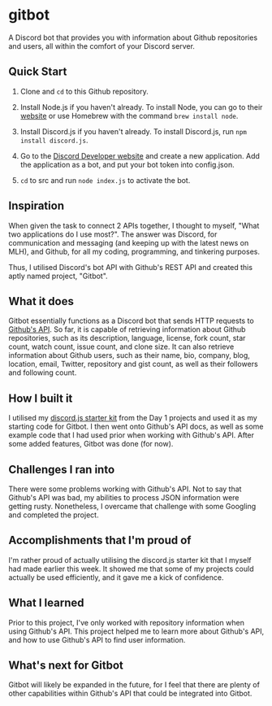# gitbot

A Discord bot that provides you with information about Github repositories and users, all within the comfort of your Discord server.

## Quick Start

1. Clone and `cd` to this Github repository.

2. Install Node.js if you haven't already. To install Node, you can go to their [website](https://nodejs.org/en/) or use Homebrew with the command `brew install node`.

3. Install Discord.js if you haven't already. To install Discord.js, run `npm install discord.js`.

4. Go to the [Discord Developer website](https://discord.com/developers/applications) and create a new application. Add the application as a bot, and put your bot token into config.json.

5. `cd` to src and run `node index.js` to activate the bot.

## Inspiration
When given the task to connect 2 APIs together, I thought to myself, "What two applications do I use most?". The answer was Discord, for communication and messaging (and keeping up with the latest news on MLH), and Github, for all my coding, programming, and tinkering purposes.

Thus, I utilised Discord's bot API with Github's REST API and created this aptly named project, "Gitbot".

## What it does
Gitbot essentially functions as a Discord bot that sends HTTP requests to [Github's API](https://api.github.com). So far, it is capable of retrieving information about Github repositories, such as its description, language, license, fork count, star count, watch count, issue count, and clone size. It can also retrieve information about Github users, such as their name, bio, company, blog, location, email, Twitter, repository and gist count, as well as their followers and following count.

## How I built it
I utilised my [discord.js starter kit](https://github.com/weiyi-m/discordjs-starter-kit) from the Day 1 projects and used it as my starting code for Gitbot. I then went onto Github's API docs, as well as some example code that I had used prior when working with Github's API. After some added features, Gitbot was done (for now).

## Challenges I ran into
There were some problems working with Github's API. Not to say that Github's API was bad, my abilities to process JSON information were getting rusty. Nonetheless, I overcame that challenge with some Googling and completed the project.

## Accomplishments that I'm proud of
I'm rather proud of actually utilising the discord.js starter kit that I myself had made earlier this week. It showed me that some of my projects could actually be used efficiently, and it gave me a kick of confidence.

## What I learned
Prior to this project, I've only worked with repository information when using Github's API. This project helped me to learn more about Github's API, and how to use Github's API to find user information.

## What's next for Gitbot
Gitbot will likely be expanded in the future, for I feel that there are plenty of other capabilities within Github's API that could be integrated into Gitbot.
